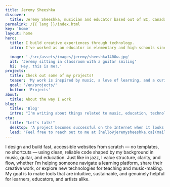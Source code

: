 ```yaml
---
title: Jeremy Sheeshka
discover:
  title: Jeremy Sheeshka, musician and educator based out of BC, Canada
permalink: /{{ lang }}/index.html
key: 'home'
layout: home
hero:
  title: I build creative experiences through technology.
  intro: I’ve worked as an educator in elementary and high schools since 2016. As a musician and lifelong learner, I bring a creative approach to technology. Whether teaching guitar or building digital tools, I focus on clarity and structure. I design user-friendly websites and interactive experiences that prioritize performance, accessibility, and simplicity for individuals, educators, artists, and organizations.

  image: './src/assets/images/jeremy/sheeshka1400w.jpg'
  alt: 'Jeremy sitting in classroom with a guitar smiling'
  hi: 'Hey, this is me!.'
projects:
  title: Check out some of my projects!
  teaser: 'My work is inspired by music, a love of learning, and a curiosity for how technology can support creative expression, education, and meaningful experiences.'
  goal: '/en/projects/'
  button: 'Projects'
about:
  title: About the way I work
blog:
  title: 'Blog'
  intro: "I'm writing about things related to music, education, technology and things I have learned that I want to share."
cta:
  title: "Let's talk!"
  desktop: 'A project becomes successful on the Internet when it looks good, feels good and works with clean, secure technology. Since 2008 I create compelling web experiences with attention to detail.'
  lead: "Feel free to reach out to me at [hello@jeremysheeshka.ca](mailto:hello@jeremysheeshka.ca) whether you have a project in mind, an opportunity to share, or just want to connect. I'm always happy to chat."
---
```


I design and build fast, accessible websites from scratch — no templates, no shortcuts — using clean, reliable code shaped by my background in music, guitar, and education. Just like in jazz, I value structure, clarity, and flow, whether I’m helping someone navigate a learning platform, share their creative work, or explore new technologies for teaching and music-making. My goal is to make tools that are intuitive, sustainable, and genuinely helpful for learners, educators, and artists alike.

<!-- 

I make sure that a website is fast and loads only what is necessary. Everyone should be able to find their way around immediately and a website should be ==accessible and usable for as many people as possible.==

I do not create websites based on premade templates/themes and I do not use website builders. I plan, design and program all websites from scratch, usually using a foundation (“starter”) I have developed for the basics.

This approach has various advantages:

1. No image is too big, no code is too much - and the website runs error-free and extremely fast.
2. I am independent of third parties, both from persons or external code: I react to problems and necessary updates myself.
3. I create semantically structured websites with human-written, approachable contents that are highly discoverable without the need for additional SEO efforts.
4. Truly, we can realize almost anything you can imagine!

-->